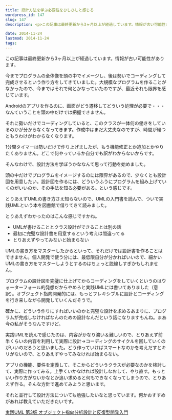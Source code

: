 ```yaml
---
title: 設計方法を学ぶ必要性をひしひしと感じる
wordpress_id: 147
slug: 147
description: <p>この記事は最終更新から3ヶ月以上が経過しています。情報が古い可能性があります。今までプログラムの全体像を頭の中でイメージし、後は勢いでコーディングして完成させるという作り方をしてきていました。大規模なプログラムを作ること [&hellip;]</p>

date: 2014-11-24
lastmod: 2014-11-24
tags: 
---
```


<div id="wppda_alert">この記事は最終更新から3ヶ月以上が経過しています。情報が古い可能性があります。</div><p>今までプログラムの全体像を頭の中でイメージし、後は勢いでコーディングして完成させるという作り方をしてきていました。大規模なプログラムを作ることがなかったので、今まではそれで何とかなっていたのですが、最近それも限界を感じています。</p>
<p>Androidのアプリを作るのに、画面がどう遷移してどういう処理が必要で・・・なんていうことを頭の中だけでは把握できません。</p>
<p>それに勢いだけでコーディングしていると、このクラスが一体何の働きをしているのかが分からなくなってきます。作成中はまだ大丈夫なのですが、時間が経つともうわけがわからなくなります。</p>
<p>1分間タイマーは勢いだけで作り上げましたが、もう機能修正とか追加とかやりたくありません。どこで何やっているか自分でも訳がわからないからです。</p>
<p>そんなわけで、設計方法を学ぼうかななんて思って行動を始めました。</p>
<p>頭の中だけでプログラムをイメージするのには限界があるので、少なくとも設計図を用意したい。設計図を作るには、どういうふうにプログラムを組み上げていくのがいいのか、その手法を知る必要がある。という感じです。</p>
<p>とりあえずUMLの書き方さえ知らないので、UMLの入門書を読んで、ついで実践UMLという本を図書館で借りてきて読みました。</p>
<p>とりあえずわかったのはこんな感じですかね。</p>
<ul>
<li>UMLが書けることとクラス設計ができることは別の話</li>
<li>最初に完璧な設計書を用意するという考えは間違ってる</li>
<li>とりあえずやってみないと始まらない</li>
</ul>
<p>UMLの書き方をマスターしたからといって、それだけでは設計書を作ることはできません。個人開発で使う分には、最低限自分が分かればいいので、細かいUMLの書き方をマスターしようとするのはちょっと脱線しすぎかもしれません。</p>
<p>プログラムの設計図を完璧に仕上げてからコーディングをしていくというのはウォーターフォール的発想だからやめろと実践UMLには書いてありました（意訳）。オブジェクト指向開発的には、もっとフレキシブルに設計とコーディングを行き来しながら開発していくんだそうで。</p>
<p>確かに、どういう作りにすればいいのかと完璧な設計を求めるあまりに、プログラムが完成しなければなんのための設計なんだという話になりますもんね。まあ今の私がそうなんですけど。</p>
<p>実践UMLを読んで感じたのは、内容がかなり濃い＆難しいので、とりあえず前半くらいの内容を利用して実際に設計→コーディングのサイクルを回していくのがいいのだろうと思いました。どう作っていけばスマートなのかを考えだすとキリがないので、とりあえずやってみなければ始まらない。</p>
<p>アプリの機能、要件を定義して、そこからどういうクラスが必要なのかを検討して、実際に作ってみる。上手くいかなければ設計しなおして、やり直す。もっといい作り方がないかなとか追い求めると何もできなくなってしまうので、とりあえず作る。そんな方針で進めてみようと思います。</p>
<p>それと並行して設計方法についても勉強したいなと思っています。何かおすすめがあれば教えていただきたいです。</p>
<div data-role="amazonjs" data-asin="4894716828" data-locale="JP" data-tmpl="" data-img-size="" class="asin_4894716828_JP_ amazonjs_item"><div class="amazonjs_indicator"><span class="amazonjs_indicator_img"></span><a class="amazonjs_indicator_title" href="#">実践UML 第3版 オブジェクト指向分析設計と反復型開発入門</a><span class="amazonjs_indicator_footer"></span></div></div>

  